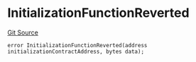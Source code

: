 # InitializationFunctionReverted
[Git Source](https://github.com/thrackle-io/Tron/blob/89e7f7b48d79c8e2bc6476fb1601cc9680f2c384/src/economic/ruleStorage/RuleStorageDiamondLib.sol)


```solidity
error InitializationFunctionReverted(address initializationContractAddress, bytes data);
```


